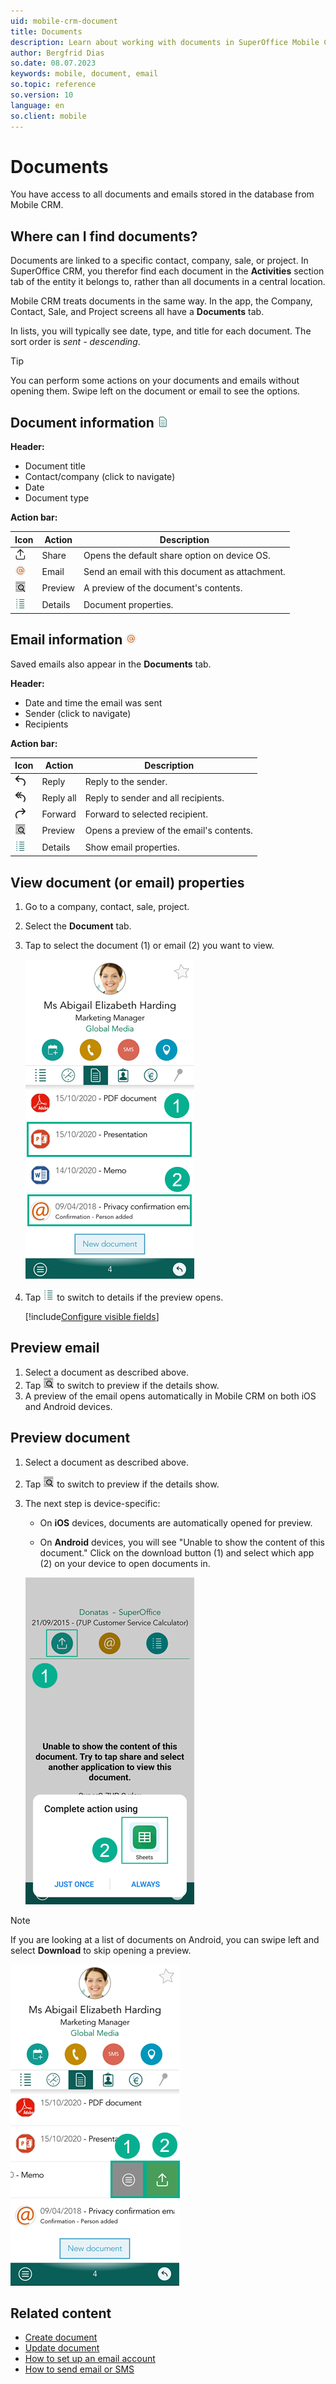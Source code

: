 ```yaml
---
uid: mobile-crm-document
title: Documents
description: Learn about working with documents in SuperOffice Mobile CRM.
author: Bergfrid Dias
so.date: 08.07.2023
keywords: mobile, document, email
so.topic: reference
so.version: 10
language: en
so.client: mobile
---
```


# Documents

You have access to all documents and emails stored in the database from Mobile CRM.

## Where can I find documents?

Documents are linked to a specific contact, company, sale, or project. In SuperOffice CRM, you therefor find each document in the **Activities** section tab of the entity it belongs to, rather than all documents in a central location.

Mobile CRM treats documents in the same way. In the app, the Company, Contact, Sale, and Project screens all have a **Documents** tab.

In lists, you will typically see date, type, and title for each document. The sort order is *sent - descending*.

> [!TIP]
> You can perform some actions on your documents and emails without opening them. Swipe left on the document or email to see the options.

## Document information ![icon][img12]

**Header:**

* Document title
* Contact/company (click to navigate)
* Date
* Document type

**Action bar:**

| Icon | Action | Description |
|---|---|---|
| ![icon][img8] | Share | Opens the default share option on device OS. |
| ![icon][img9] | Email | Send an email with this document as attachment. |
| ![icon][img10] | Preview | A preview of the document's contents. |
| ![icon][img11] | Details | Document properties. |

## Email information ![icon][img9]

Saved emails also appear in the **Documents** tab.

**Header:**

* Date and time the email was sent
* Sender (click to navigate)
* Recipients

**Action bar:**

| Icon | Action | Description |
|---|---|---|
| ![icon][img13] | Reply | Reply to the sender. |
| ![icon][img14] | Reply all | Reply to sender and all recipients. |
| ![icon][img15] | Forward | Forward to selected recipient. |
| ![icon][img10] | Preview | Opens a preview of the email's contents. |
| ![icon][img11] | Details | Show email properties. |

## View document (or email) properties

1. Go to a company, contact, sale, project.

2. Select the **Document** tab.

3. Tap to select the document (1) or email (2) you want to view.

    ![Mobile CRM Document -mobile-screenshot][img1]

4. Tap ![icon][img11] to switch to details if the preview opens.

    [!include[Configure visible fields](../includes/tip-visible-fields.md)]

## Preview email

1. Select a document as described above.
2. Tap ![icon][img10] to switch to preview if the details show.
3. A preview of the email opens automatically in Mobile CRM on both iOS and Android devices.

## Preview document

1. Select a document as described above.
2. Tap ![icon][img10] to switch to preview if the details show.
3. The next step is device-specific:

    * On **iOS** devices, documents are automatically opened for preview.

    * On **Android** devices, you will see "Unable to show the content of this document." Click on the download button (1) and select which app (2) on your device to open documents in.

    ![Mobile CRM, view document on Android -mobile-screenshot][img2]

> [!NOTE]
> If you are looking at a list of documents on Android, you can swipe left and select **Download** to skip opening a preview.

![Mobile CRM, Document actions -mobile-screenshot][img5]

## Related content

* [Create document][1]
* [Update document][2]
* [How to set up an email account][3]
* [How to send email or SMS][4]

<!-- Referenced links -->
[1]: create.md
[2]: update.md
[3]: ../getting-started/set-up-email.md
[4]: ../send-email-sms.md

<!-- Referenced images -->
[img1]: media/document-tab.png
[img2]: media/android-download-document.png
[img5]: media/task-menu-document.png
[img8]: ../../../../../common/icons/mobile/document-share.png
[img9]: ../../../../../common/icons/mobile/email-ikon.png
[img10]: ../../../../../common/icons/mobile/document-preview.png
[img11]: ../../../../../common/icons/mobile/details.png
[img12]: ../../../../../common/icons/mobile/documents.png
[img13]: ../../../../../common/icons/mobile/mail-reply.png
[img14]: ../../../../../common/icons/mobile/mail-reply-all.png
[img15]: ../../../../../common/icons/mobile/mail-forward.png
